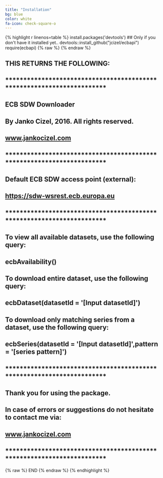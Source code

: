 ```yaml
---
title: "Installation"
bg: blue
color: white
fa-icon: check-square-o
---
```


{% highlight r linenos=table %}
install.packages('devtools') ## Only if you don't have it installed yet..
devtools::install_github("jcizel/ecbapi")
require(ecbapi)
{% raw %}
{% endraw %}
## THIS RETURNS THE FOLLOWING:
## **********************************************************************
## ECB SDW Downloader
## By Janko Cizel, 2016. All rights reserved.
## www.jankocizel.com
## **********************************************************************
## Default ECB SDW access point (external):
## https://sdw-wsrest.ecb.europa.eu
## **********************************************************************
## To view all available datasets, use the following query:
## ecbAvailability()
## To download entire dataset, use the following query:
## ecbDataset(datasetId = '[Input datasetId]')
## To download only matching series from a dataset, use the following query:
## ecbSeries(datasetId = '[Input datasetId]',pattern = '[series pattern]')
## **********************************************************************
## Thank you for using the package.
## In case of errors or suggestions do not hesitate to contact me via:
## www.jankocizel.com
## **********************************************************************
{% raw %}
END
{% endraw %}
{% endhighlight %}

